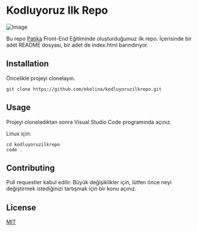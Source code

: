 # Kodluyoruz Ilk Repo

![Image](https://uploads-ssl.webflow.com/6097e0eca1e87557da031fef/609859a191abe5d64b17fed3_Patika%20logo.png)

Bu repo [Patika](https://patika.dev) Front-End Eğitiminde oluşturduğumuz ilk repo. İçerisinde bir adet README dosyası, bir adet de index.html barındırıyor.

## Installation

Öncelikle projeyi clonelayın.
```
git clone https://github.com/ekolina/kodluyoruzilkrepo.git
```

## Usage

Projeyi cloneladıktan sonra Visual Studio Code programında açınız.

Linux için:
```linux
cd kodluyoruzilkrepo
code .
```

## Contributing

Pull requestler kabul edilir. Büyük değişiklikler için, lütfen önce neyi değiştirmek istediğinizi tartışmak için bir konu açınız.

## License
[MIT](https://choosealicense.com/licenses/mit/)